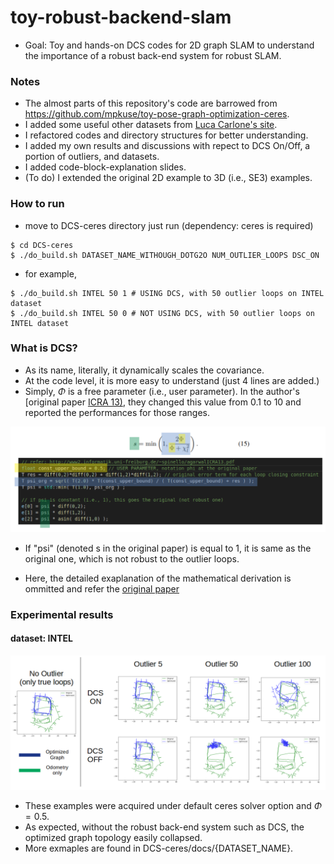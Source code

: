 # toy-robust-backend-slam
- Goal: Toy and hands-on DCS codes for 2D graph SLAM to understand the importance of a robust back-end system for robust SLAM.

### Notes
- The almost parts of this repository's code are barrowed from https://github.com/mpkuse/toy-pose-graph-optimization-ceres.
- I added some useful other datasets from [Luca Carlone's site](https://lucacarlone.mit.edu/datasets/). 
- I refactored codes and directory structures for better understanding.
- I added my own results and discussions with repect to DCS On/Off, a portion of outliers, and datasets. 
- I added code-block-explanation slides.
- (To do) I extended the original 2D example to 3D (i.e., SE3) examples. 

### How to run 
- move to DCS-ceres directory just run (dependency: ceres is required)
```
$ cd DCS-ceres
$ ./do_build.sh DATASET_NAME_WITHOUGH_DOTG2O NUM_OUTLIER_LOOPS DSC_ON
```
- for example, 
```
$ ./do_build.sh INTEL 50 1 # USING DCS, with 50 outlier loops on INTEL dataset
$ ./do_build.sh INTEL 50 0 # NOT USING DCS, with 50 outlier loops on INTEL dataset
```

### What is DCS?
- As its name, literally, it dynamically scales the covariance. 
- At the code level, it is more easy to understand (just 4 lines are added.)
- Simply, $\Phi$ is a free parameter (i.e., user parameter). In the author's [original paper [ICRA 13)](http://www2.informatik.uni-freiburg.de/~spinello/agarwalICRA13.pdf), they changed this value from 0.1 to 10 and reported the performances for those ranges.

![code_ex](./DCS-ceres/docs/code_Ex.png)

- If "psi" (denoted s in the original paper) is equal to 1, it is same as the original one, which is not robust to the outlier loops.

- Here, the detailed exaplanation of the mathematical derivation is ommitted and refer the [original paper](http://www2.informatik.uni-freiburg.de/~spinello/agarwalICRA13.pdf) 


### Experimental results 
#### dataset: INTEL

![intel_result](./DCS-ceres/docs/report.png)
- These examples were acquired under default ceres solver option and $\Phi = 0.5$.
- As expected, without the robust back-end system such as DCS, the optimized graph topology easily collapsed.
- More exmaples are found in DCS-ceres/docs/{DATASET_NAME}.






